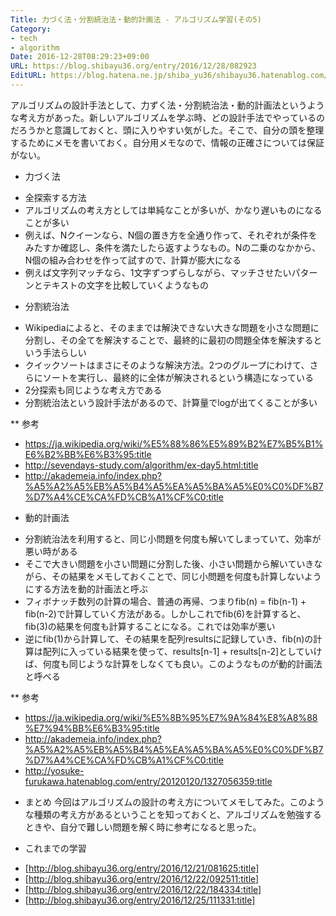 ```yaml
---
Title: 力づく法・分割統治法・動的計画法 - アルゴリズム学習(その5)
Category:
- tech
- algorithm
Date: 2016-12-28T08:29:23+09:00
URL: https://blog.shibayu36.org/entry/2016/12/28/082923
EditURL: https://blog.hatena.ne.jp/shiba_yu36/shibayu36.hatenablog.com/atom/entry/10328749687201673743
---
```


アルゴリズムの設計手法として、力ずく法・分割統治法・動的計画法というような考え方があった。新しいアルゴリズムを学ぶ時、どの設計手法でやっているのだろうかと意識しておくと、頭に入りやすい気がした。そこで、自分の頭を整理するためにメモを書いておく。自分用メモなので、情報の正確さについては保証がない。

* 力づく法
- 全探索する方法
- アルゴリズムの考え方としては単純なことが多いが、かなり遅いものになることが多い
- 例えば、Nクイーンなら、N個の置き方を全通り作って、それぞれが条件をみたすか確認し、条件を満たしたら返すようなもの。Nの二乗のなかから、N個の組み合わせを作って試すので、計算が膨大になる
- 例えば文字列マッチなら、1文字ずつずらしながら、マッチさせたいパターンとテキストの文字を比較していくようなもの

* 分割統治法
- Wikipediaによると、そのままでは解決できない大きな問題を小さな問題に分割し、その全てを解決することで、最終的に最初の問題全体を解決するという手法らしい
- クイックソートはまさにそのような解決方法。2つのグループにわけて、さらにソートを実行し、最終的に全体が解決されるという構造になっている
- 2分探索も同じような考え方である
- 分割統治法という設計手法があるので、計算量でlogが出てくることが多い

** 参考
- https://ja.wikipedia.org/wiki/%E5%88%86%E5%89%B2%E7%B5%B1%E6%B2%BB%E6%B3%95:title
- http://sevendays-study.com/algorithm/ex-day5.html:title
- http://akademeia.info/index.php?%A5%A2%A5%EB%A5%B4%A5%EA%A5%BA%A5%E0%C0%DF%B7%D7%A4%CE%CA%FD%CB%A1%CF%C0:title

* 動的計画法
- 分割統治法を利用すると、同じ小問題を何度も解いてしまっていて、効率が悪い時がある
- そこで大きい問題を小さい問題に分割した後、小さい問題から解いていきながら、その結果をメモしておくことで、同じ小問題を何度も計算しないようにする方法を動的計画法と呼ぶ
- フィボナッチ数列の計算の場合、普通の再帰、つまりfib(n) = fib(n-1) + fib(n-2)で計算していく方法がある。しかしこれでfib(6)を計算すると、fib(3)の結果を何度も計算することになる。これでは効率が悪い
- 逆にfib(1)から計算して、その結果を配列resultsに記録していき、fib(n)の計算は配列に入っている結果を使って、results[n-1] + results[n-2]としていけば、何度も同じような計算をしなくても良い。このようなものが動的計画法と呼べる

** 参考
- https://ja.wikipedia.org/wiki/%E5%8B%95%E7%9A%84%E8%A8%88%E7%94%BB%E6%B3%95:title
- http://akademeia.info/index.php?%A5%A2%A5%EB%A5%B4%A5%EA%A5%BA%A5%E0%C0%DF%B7%D7%A4%CE%CA%FD%CB%A1%CF%C0:title
- http://yosuke-furukawa.hatenablog.com/entry/20120120/1327056359:title

* まとめ
今回はアルゴリズムの設計の考え方についてメモしてみた。このような種類の考え方があるということを知っておくと、アルゴリズムを勉強するときや、自分で難しい問題を解く時に参考になると思った。

* これまでの学習
- [http://blog.shibayu36.org/entry/2016/12/21/081625:title]
- [http://blog.shibayu36.org/entry/2016/12/22/092511:title]
- [http://blog.shibayu36.org/entry/2016/12/22/184334:title]
- [http://blog.shibayu36.org/entry/2016/12/25/111331:title]
